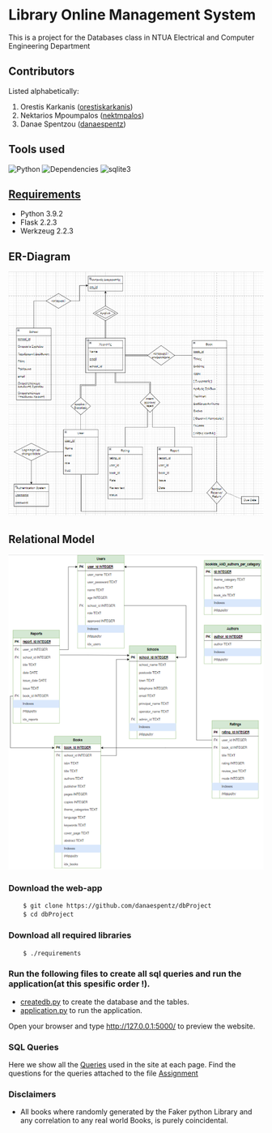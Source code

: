 # Library Online Management System
This is a project for the Databases class in NTUA Electrical and Computer Engineering Department 

## Contributors
Listed alphabetically:
1. Orestis Karkanis ([orestiskarkanis](https://github.com/orestiskarkanis))
1. Nektarios Mpoumpalos ([nektmpalos](https://github.com/nektmpalos))
1. Danae Spentzou ([danaespentz](https://github.com/danaespentz))

## Tools used
![Python](https://img.shields.io/badge/python-v3.9.2+-red)
![Dependencies](https://img.shields.io/badge/flask-v2.2.3-blue)
![sqlite3](https://img.shields.io/badge/sqlite3-v3.19.3-yellow)

## [Requirements](https://github.com/danaespentz/dbProject/requirements)
- Python 3.9.2
- Flask 2.2.3
- Werkzeug 2.2.3

## ER-Diagram

![](https://github.com/danaespentz/dbProject/blob/main/static/ERdiagram.jpg)

## Relational Model

![](https://github.com/danaespentz/dbProject/blob/main/static/relationalDiagram.jpg)

### Download the web-app 

```bash
	$ git clone https://github.com/danaespentz/dbProject
	$ cd dbProject
```
### Download all required libraries

```bash
	$ ./requirements
```

### Run the following files to create all sql queries and run the application(at this spesific order !).

- [createdb.py](createdb.py) to create the database and the tables.
- [application.py](application.py) to run the application. 


Open your browser and type <http://127.0.0.1:5000/> to preview the website.

### SQL Queries

Here we show all the [Queries](SQL/) used in the site at each page.
Find the questions for the queries attached to the file [Assignment](Docs/assignment.pdf)



### Disclaimers
- All books where randomly generated by the Faker python Library and any correlation to any real world Books, is purely coincidental.
